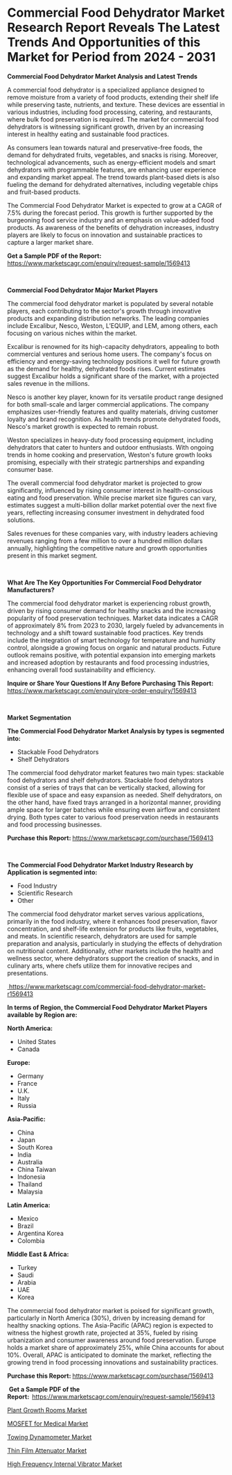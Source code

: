<p><h1>Commercial Food Dehydrator Market Research Report Reveals The Latest Trends And Opportunities of this Market for Period from 2024 - 2031</h1></p><p><strong>Commercial Food Dehydrator Market Analysis and Latest Trends</strong></p>
<p><p>A commercial food dehydrator is a specialized appliance designed to remove moisture from a variety of food products, extending their shelf life while preserving taste, nutrients, and texture. These devices are essential in various industries, including food processing, catering, and restaurants, where bulk food preservation is required. The market for commercial food dehydrators is witnessing significant growth, driven by an increasing interest in healthy eating and sustainable food practices.</p><p>As consumers lean towards natural and preservative-free foods, the demand for dehydrated fruits, vegetables, and snacks is rising. Moreover, technological advancements, such as energy-efficient models and smart dehydrators with programmable features, are enhancing user experience and expanding market appeal. The trend towards plant-based diets is also fueling the demand for dehydrated alternatives, including vegetable chips and fruit-based products.</p><p>The Commercial Food Dehydrator Market is expected to grow at a CAGR of 7.5% during the forecast period. This growth is further supported by the burgeoning food service industry and an emphasis on value-added food products. As awareness of the benefits of dehydration increases, industry players are likely to focus on innovation and sustainable practices to capture a larger market share.</p></p>
<p><strong>Get a Sample PDF of the Report:&nbsp;</strong> <a href="https://www.marketscagr.com/enquiry/request-sample/1569413?utm_campaign=1693&utm_medium=2&utm_source=Github&utm_content=ia&utm_term=14102024&utm_id=commercial-food-dehydrator">https://www.marketscagr.com/enquiry/request-sample/1569413</a></p>
<p>&nbsp;</p>
<p><strong>Commercial Food Dehydrator Major Market Players</strong></p>
<p><p>The commercial food dehydrator market is populated by several notable players, each contributing to the sector's growth through innovative products and expanding distribution networks. The leading companies include Excalibur, Nesco, Weston, L’EQUIP, and LEM, among others, each focusing on various niches within the market.</p><p>Excalibur is renowned for its high-capacity dehydrators, appealing to both commercial ventures and serious home users. The company's focus on efficiency and energy-saving technology positions it well for future growth as the demand for healthy, dehydrated foods rises. Current estimates suggest Excalibur holds a significant share of the market, with a projected sales revenue in the millions.</p><p>Nesco is another key player, known for its versatile product range designed for both small-scale and larger commercial applications. The company emphasizes user-friendly features and quality materials, driving customer loyalty and brand recognition. As health trends promote dehydrated foods, Nesco's market growth is expected to remain robust.</p><p>Weston specializes in heavy-duty food processing equipment, including dehydrators that cater to hunters and outdoor enthusiasts. With ongoing trends in home cooking and preservation, Weston's future growth looks promising, especially with their strategic partnerships and expanding consumer base.</p><p>The overall commercial food dehydrator market is projected to grow significantly, influenced by rising consumer interest in health-conscious eating and food preservation. While precise market size figures can vary, estimates suggest a multi-billion dollar market potential over the next five years, reflecting increasing consumer investment in dehydrated food solutions.</p><p>Sales revenues for these companies vary, with industry leaders achieving revenues ranging from a few million to over a hundred million dollars annually, highlighting the competitive nature and growth opportunities present in this market segment.</p></p>
<p>&nbsp;</p>
<p><strong>What Are The Key Opportunities For Commercial Food Dehydrator Manufacturers?</strong></p>
<p><p>The commercial food dehydrator market is experiencing robust growth, driven by rising consumer demand for healthy snacks and the increasing popularity of food preservation techniques. Market data indicates a CAGR of approximately 8% from 2023 to 2030, largely fueled by advancements in technology and a shift toward sustainable food practices. Key trends include the integration of smart technology for temperature and humidity control, alongside a growing focus on organic and natural products. Future outlook remains positive, with potential expansion into emerging markets and increased adoption by restaurants and food processing industries, enhancing overall food sustainability and efficiency.</p></p>
<p><strong>Inquire or Share Your Questions If Any Before Purchasing This Report:</strong> <a href="https://www.marketscagr.com/enquiry/pre-order-enquiry/1569413?utm_campaign=1693&utm_medium=2&utm_source=Github&utm_content=ia&utm_term=14102024&utm_id=commercial-food-dehydrator">https://www.marketscagr.com/enquiry/pre-order-enquiry/1569413</a></p>
<p>&nbsp;</p>
<p><strong>Market Segmentation</strong></p>
<p><strong>The Commercial Food Dehydrator Market Analysis by types is segmented into:</strong></p>
<p><ul><li>Stackable Food Dehydrators</li><li>Shelf Dehydrators</li></ul></p>
<p><p>The commercial food dehydrator market features two main types: stackable food dehydrators and shelf dehydrators. Stackable food dehydrators consist of a series of trays that can be vertically stacked, allowing for flexible use of space and easy expansion as needed. Shelf dehydrators, on the other hand, have fixed trays arranged in a horizontal manner, providing ample space for larger batches while ensuring even airflow and consistent drying. Both types cater to various food preservation needs in restaurants and food processing businesses.</p></p>
<p><strong>Purchase this Report:&nbsp;</strong><a href="https://www.marketscagr.com/purchase/1569413?utm_campaign=1693&utm_medium=2&utm_source=Github&utm_content=ia&utm_term=14102024&utm_id=commercial-food-dehydrator">https://www.marketscagr.com/purchase/1569413</a></p>
<p>&nbsp;</p>
<p><strong>The Commercial Food Dehydrator Market Industry Research by Application is segmented into:</strong></p>
<p><ul><li>Food Industry</li><li>Scientific Research</li><li>Other</li></ul></p>
<p><p>The commercial food dehydrator market serves various applications, primarily in the food industry, where it enhances food preservation, flavor concentration, and shelf-life extension for products like fruits, vegetables, and meats. In scientific research, dehydrators are used for sample preparation and analysis, particularly in studying the effects of dehydration on nutritional content. Additionally, other markets include the health and wellness sector, where dehydrators support the creation of snacks, and in culinary arts, where chefs utilize them for innovative recipes and presentations.</p></p>
<p><a href="https://www.marketscagr.com/commercial-food-dehydrator-market-r1569413?utm_campaign=1693&utm_medium=2&utm_source=Github&utm_content=ia&utm_term=14102024&utm_id=commercial-food-dehydrator">&nbsp;https://www.marketscagr.com/commercial-food-dehydrator-market-r1569413</a></p>
<p><strong>In terms of Region, the Commercial Food Dehydrator Market Players available by Region are:</strong></p>
<p>
    <p> <strong> North America: </strong>
        <ul>
            <li>United States</li>
            <li>Canada</li>
        </ul>
        </p> 
    <p> <strong> Europe: </strong>
        <ul>
            <li>Germany</li>
            <li>France</li>
            <li>U.K.</li>
            <li>Italy</li>
            <li>Russia</li>
        </ul>
        </p> 
    <p> <strong> Asia-Pacific: </strong>
        <ul>
            <li>China</li>
            <li>Japan</li>
            <li>South Korea</li>
            <li>India</li>
            <li>Australia</li>
            <li>China Taiwan</li>
            <li>Indonesia</li>
            <li>Thailand</li>
            <li>Malaysia</li>
        </ul>
        </p> 
    <p> <strong> Latin America: </strong>
        <ul>
            <li>Mexico</li>
            <li>Brazil</li>
            <li>Argentina Korea</li>
            <li>Colombia</li>
        </ul>
        </p> 
    <p> <strong> Middle East & Africa: </strong>
        <ul>
            <li>Turkey</li>
            <li>Saudi</li>
            <li>Arabia</li>
            <li>UAE</li>
            <li>Korea</li>
        </ul>
    </p>
    </p>
<p><p>The commercial food dehydrator market is poised for significant growth, particularly in North America (30%), driven by increasing demand for healthy snacking options. The Asia-Pacific (APAC) region is expected to witness the highest growth rate, projected at 35%, fueled by rising urbanization and consumer awareness around food preservation. Europe holds a market share of approximately 25%, while China accounts for about 10%. Overall, APAC is anticipated to dominate the market, reflecting the growing trend in food processing innovations and sustainability practices.</p></p>
<p><strong>Purchase this Report: </strong><a href="https://www.marketscagr.com/purchase/1569413?utm_campaign=1693&utm_medium=2&utm_source=Github&utm_content=ia&utm_term=14102024&utm_id=commercial-food-dehydrator">https://www.marketscagr.com/purchase/1569413</a></p>
<p>&nbsp;<strong>Get a Sample PDF of the Report:&nbsp;&nbsp;</strong><a href="https://www.marketscagr.com/enquiry/request-sample/1569413?utm_campaign=1693&utm_medium=2&utm_source=Github&utm_content=ia&utm_term=14102024&utm_id=commercial-food-dehydrator">https://www.marketscagr.com/enquiry/request-sample/1569413</a></p>
<p><strong></strong></p>
<p><p><a href="https://www.linkedin.com/pulse/plant-growth-rooms-market-industry-trends-forecast-period-2obmf?utm_campaign=1693&utm_medium=2&utm_source=Github&utm_content=ia&utm_term=14102024&utm_id=commercial-food-dehydrator">Plant Growth Rooms Market</a></p><p><a href="https://www.linkedin.com/pulse/mosfet-medical-market-size-share-analysis-growth-trends-forecasts-wklve?trk=public_post_embed_feed-article-content&utm_campaign=1693&utm_medium=2&utm_source=Github&utm_content=ia&utm_term=14102024&utm_id=commercial-food-dehydrator">MOSFET for Medical Market</a></p><p><a href="https://www.linkedin.com/pulse/global-towing-dynamometer-market-trends-innovations-jozof?utm_campaign=1693&utm_medium=2&utm_source=Github&utm_content=ia&utm_term=14102024&utm_id=commercial-food-dehydrator">Towing Dynamometer Market</a></p><p><a href="https://www.linkedin.com/pulse/thin-film-attenuator-industry-analysis-report-its-market-size-vscee?utm_campaign=1693&utm_medium=2&utm_source=Github&utm_content=ia&utm_term=14102024&utm_id=commercial-food-dehydrator">Thin Film Attenuator Market</a></p><p><a href="https://www.linkedin.com/pulse/high-frequency-internal-vibrator-market-segmentation-wwjhf?utm_campaign=1693&utm_medium=2&utm_source=Github&utm_content=ia&utm_term=14102024&utm_id=commercial-food-dehydrator">High Frequency Internal Vibrator Market</a></p></p>
